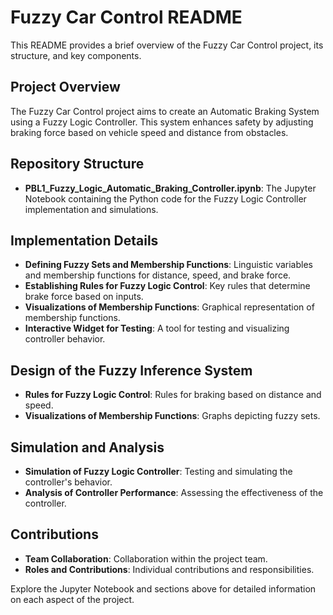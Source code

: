 # Fuzzy Car Control README

This README provides a brief overview of the Fuzzy Car Control project, its structure, and key components.

## Project Overview

The Fuzzy Car Control project aims to create an Automatic Braking System using a Fuzzy Logic Controller. This system enhances safety by adjusting braking force based on vehicle speed and distance from obstacles.

## Repository Structure

- **PBL1_Fuzzy_Logic_Automatic_Braking_Controller.ipynb**: The Jupyter Notebook containing the Python code for the Fuzzy Logic Controller implementation and simulations.

## Implementation Details

- **Defining Fuzzy Sets and Membership Functions**: Linguistic variables and membership functions for distance, speed, and brake force.
- **Establishing Rules for Fuzzy Logic Control**: Key rules that determine brake force based on inputs.
- **Visualizations of Membership Functions**: Graphical representation of membership functions.
- **Interactive Widget for Testing**: A tool for testing and visualizing controller behavior.

## Design of the Fuzzy Inference System

- **Rules for Fuzzy Logic Control**: Rules for braking based on distance and speed.
- **Visualizations of Membership Functions**: Graphs depicting fuzzy sets.

## Simulation and Analysis

- **Simulation of Fuzzy Logic Controller**: Testing and simulating the controller's behavior.
- **Analysis of Controller Performance**: Assessing the effectiveness of the controller.

## Contributions

- **Team Collaboration**: Collaboration within the project team.
- **Roles and Contributions**: Individual contributions and responsibilities.

Explore the Jupyter Notebook and sections above for detailed information on each aspect of the project.
